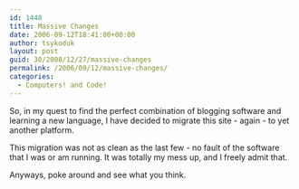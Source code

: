 ```yaml
---
id: 1448
title: Massive Changes
date: 2006-09-12T18:41:00+00:00
author: tsykoduk
layout: post
guid: 30/2008/12/27/massive-changes
permalink: /2006/09/12/massive-changes/
categories:
  - Computers! and Code!
---
```

So, in my quest to find the perfect combination of blogging software and learning a new language, I have decided to migrate this site - again - to yet another platform.

This migration was not as clean as the last few - no fault of the software that I was or am running. It was totally my mess up, and I freely admit that.

Anyways, poke around and see what you think.